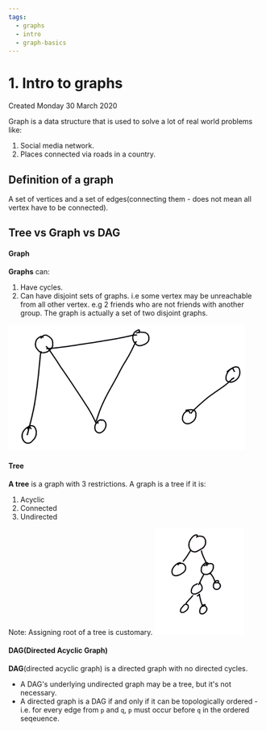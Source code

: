 ```yaml
---
tags:
  - graphs
  - intro
  - graph-basics
---
```

# 1. Intro to graphs
Created Monday 30 March 2020

Graph is a data structure that is used to solve a lot of real world problems like:

1. Social media network.
2. Places connected via roads in a country.

## Definition of a graph
A set of vertices and a set of edges(connecting them - does not mean all vertex have to be connected).

## Tree vs Graph vs DAG

#### Graph
**Graphs** can:
1. Have cycles.
2. Can have disjoint sets of graphs. i.e some vertex may be unreachable from all other vertex. e.g 2 friends who are not friends with another group. The graph is actually a set of two disjoint graphs.

![](../../../../../../assets/1._Intro_to_graphs-image-1-89bd6112.png)

#### Tree
**A tree** is a graph with 3 restrictions. A graph is a tree if it is:

1. Acyclic
2. Connected
3. Undirected

Note: Assigning root of a tree is customary.
![](../../../../../../assets/1._Intro_to_graphs-image-2-89bd6112.png)

#### DAG(Directed Acyclic Graph)
**DAG**(directed acyclic graph) is a directed graph with no directed cycles.

- A DAG's underlying undirected graph may be a tree, but it's not necessary.
- A directed graph is a DAG if and only if it can be topologically ordered - i.e. for every edge from `p` and `q`, `p` must occur before `q` in the ordered seqeuence.
